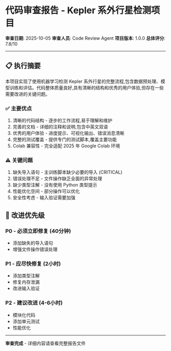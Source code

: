 # 代码审查报告 - Kepler 系外行星检测项目

**审查日期**: 2025-10-05
**审查人员**: Code Review Agent
**项目版本**: 1.0.0
**总体评分**: 7.8/10

---

## 📋 执行摘要

本项目实现了使用机器学习检测 Kepler 系外行星的完整流程,包含数据预处理、模型训练和评估。代码整体质量良好,具有清晰的结构和优秀的用户体验,但存在一些需要改进的关键问题。

### ✅ 主要优点

1. 清晰的代码结构 - 逐步的工作流程,易于理解和维护
2. 完善的文档 - 详细的注释和说明,包含中英文双语
3. 优秀的用户体验 - 进度提示、可视化输出、错误消息清晰
4. 完整的测试覆盖 - 提供专门的测试脚本,覆盖主要功能
5. Colab 兼容性 - 完全适配 2025 年 Google Colab 环境

### ⚠️ 关键问题

1. 缺失导入语句 - 主训练脚本缺少必要的导入 (CRITICAL)
2. 错误处理不足 - 文件操作缺乏全面的异常处理
3. 缺少类型注解 - 没有使用 Python 类型提示
4. 性能优化空间 - 部分操作可以优化
5. 安全性考虑 - 输入验证需要加强

## 🎯 改进优先级

### P0 - 必须立即修复 (40分钟)
- 添加缺失的导入语句
- 增强文件操作错误处理

### P1 - 应尽快修复 (2小时)
- 添加类型注解
- 修复内存泄漏
- 改进输入验证

### P2 - 建议改进 (4-6小时)
- 模块化代码
- 添加单元测试
- 性能优化

---

**审查完成** - 详细内容请查看完整报告文件
